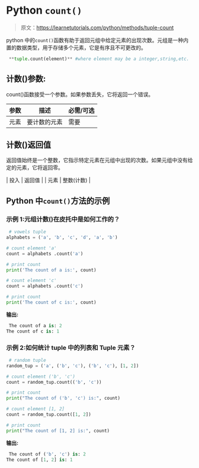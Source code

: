 # Python `count()`

> 原文：<https://learnetutorials.com/python/methods/tuple-count>

python 中的`count()`函数有助于返回元组中给定元素的出现次数。元组是一种内置的数据类型，用于存储多个元素，它是有序且不可更改的。

```py
 **tuple.count(element)** #where element may be a integer,string,etc. 

```

## 计数()参数:

count()函数接受一个参数。如果参数丢失，它将返回一个错误。

| 参数 | 描述 | 必需/可选 |
| --- | --- | --- |
| 元素 | 要计数的元素 | 需要 |

## 计数()返回值

返回值始终是一个整数，它指示特定元素在元组中出现的次数。如果元组中没有给定的元素，它将返回零。

| 投入 | 返回值 |
| 元素 | 整数(计数) |

## Python 中`count()`方法的示例

### 示例 1:元组计数()在皮托中是如何工作的？

```py
 # vowels tuple
alphabets = ('a', 'b', 'c', 'd', 'a', 'b')

# count element 'a'
count = alphabets .count('a')

# print count
print('The count of a is:', count)

# count element 'c'
count = alphabets .count('c')

# print count
print('The count of c is:', count) 

```

**输出:**

```py
 The count of a is: 2
The count of c is: 1 
```

### 示例 2:如何统计 tuple 中的列表和 Tuple 元素？

```py
 # random tuple
random_tup = ('a', ('b', 'c'), ('b', 'c'), [1, 2])

# count element ('b', 'c')
count = random_tup.count(('b', 'c'))

# print count
print("The count of ('b', 'c') is:", count)

# count element [1, 2]
count = random_tup.count([1, 2])

# print count
print("The count of [1, 2] is:", count) 

```

**输出:**

```py
 The count of ('b', 'c') is: 2
The count of [1, 2] is: 1 
```
